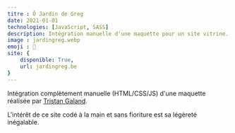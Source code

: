 ```yaml
---
titre : Ô Jardin de Greg
date: 2021-01-01
technologies: [JavaScript, SASS]
description: Intégration manuelle d'une maquette pour un site vitrine.
image : jardingreg.webp
emoji : 🌳
site: {
    disponible: True,
    url: jardingreg.be
}
---
```


Intégration complètement manuelle (HTML/CSS/JS) d'une maquette réalisée par [Tristan Galand](https://galandtristan.be).

L'intérêt de ce site codé à la main et sans fioriture est sa légèreté inégalable.